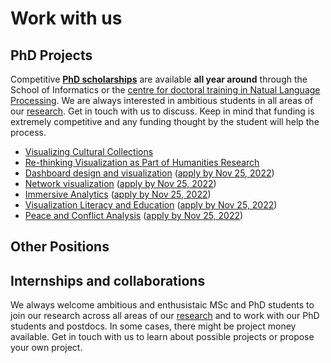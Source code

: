 # Work with us

## PhD Projects

Competitive __[PhD scholarships](phd-edinburgh.html)__ are available **all year around** through the School of Informatics or the [centre for doctoral training in Natual Language Processing](https://web.inf.ed.ac.uk/cdt/natural-language-processing). We are always interested in ambitious students in all areas of our [research](https://vishub.net/index#projects). Get in touch with us to discuss. Keep in mind that funding is extremely competitive and any funding thought by the student will help the process.

* [Visualizing Cultural Collections](phd-visCulturalCollections.html)
* [Re-thinking Visualization as Part of Humanities Research](phd-vishumanities-nov2021.html)
* [Dashboard design and visualization](../phds/dashboards) ([apply by Nov 25, 2022](https://www.ed.ac.uk/studying/postgraduate/degrees/index.php?r=site/view&id=491)) 
* [Network visualization](../phds/networks) ([apply by Nov 25, 2022](https://www.ed.ac.uk/studying/postgraduate/degrees/index.php?r=site/view&id=491))
* [Immersive Analytics](../phds/immersive) ([apply by Nov 25, 2022](https://www.ed.ac.uk/studying/postgraduate/degrees/index.php?r=site/view&id=491))
* [Visualization Literacy and Education](../phds/literacy) ([apply by Nov 25, 2022](https://www.ed.ac.uk/studying/postgraduate/degrees/index.php?r=site/view&id=491))
* [Peace and Conflict Analysis](../phds/peaceandconflict) ([apply by Nov 25, 2022](https://www.ed.ac.uk/studying/postgraduate/degrees/index.php?r=site/view&id=491))

## Other Positions

## Internships and collaborations

We always welcome ambitious and enthusistaic MSc and PhD students to join our research across all areas of our [research](https://vishub.net/index#projects) and to work with our PhD students and postdocs. In some cases, there might be project money available. Get in touch with us to learn about possible projects or propose your own project. 
